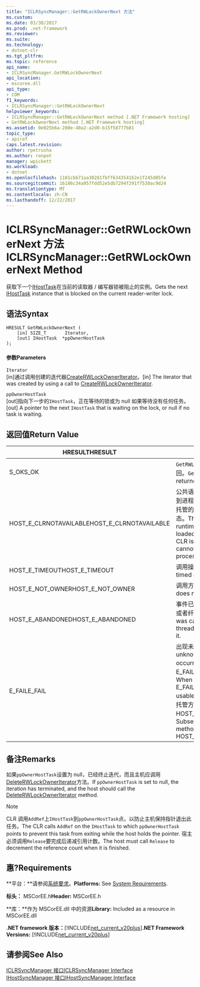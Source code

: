 ```yaml
---
title: "ICLRSyncManager::GetRWLockOwnerNext 方法"
ms.custom: 
ms.date: 03/30/2017
ms.prod: .net-framework
ms.reviewer: 
ms.suite: 
ms.technology:
- dotnet-clr
ms.tgt_pltfrm: 
ms.topic: reference
api_name:
- ICLRSyncManager.GetRWLockOwnerNext
api_location:
- mscoree.dll
api_type:
- COM
f1_keywords:
- ICLRSyncManager::GetRWLockOwnerNext
helpviewer_keywords:
- ICLRSyncManager::GetRWLockOwnerNext method [.NET Framework hosting]
- GetRWLockOwnerNext method [.NET Framework hosting]
ms.assetid: 0e025b6a-280e-40a2-a2d0-b15f58777b81
topic_type:
- apiref
caps.latest.revision: 
author: rpetrusha
ms.author: ronpet
manager: wpickett
ms.workload:
- dotnet
ms.openlocfilehash: 1181cbb71aa30281fbff634354162e1f245d05fe
ms.sourcegitcommit: 16186c34a957fdd52e5db7294f291f7530ac9d24
ms.translationtype: MT
ms.contentlocale: zh-CN
ms.lasthandoff: 12/22/2017
---
```

# <a name="iclrsyncmanagergetrwlockownernext-method"></a><span data-ttu-id="2d3de-102">ICLRSyncManager::GetRWLockOwnerNext 方法</span><span class="sxs-lookup"><span data-stu-id="2d3de-102">ICLRSyncManager::GetRWLockOwnerNext Method</span></span>
<span data-ttu-id="2d3de-103">获取下一个[IHostTask](../../../../docs/framework/unmanaged-api/hosting/ihosttask-interface.md)在当前的读取器 / 编写器锁被阻止的实例。</span><span class="sxs-lookup"><span data-stu-id="2d3de-103">Gets the next [IHostTask](../../../../docs/framework/unmanaged-api/hosting/ihosttask-interface.md) instance that is blocked on the current reader-writer lock.</span></span>  
  
## <a name="syntax"></a><span data-ttu-id="2d3de-104">语法</span><span class="sxs-lookup"><span data-stu-id="2d3de-104">Syntax</span></span>  
  
```  
HRESULT GetRWLockOwnerNext (  
    [in] SIZE_T       Iterator,  
    [out] IHostTask  *ppOwnerHostTask  
);  
```  
  
#### <a name="parameters"></a><span data-ttu-id="2d3de-105">参数</span><span class="sxs-lookup"><span data-stu-id="2d3de-105">Parameters</span></span>  
 `Iterator`  
 <span data-ttu-id="2d3de-106">[in]通过调用创建的迭代器[CreateRWLockOwnerIterator](../../../../docs/framework/unmanaged-api/hosting/iclrsyncmanager-createrwlockowneriterator-method.md)。</span><span class="sxs-lookup"><span data-stu-id="2d3de-106">[in] The iterator that was created by using a call to [CreateRWLockOwnerIterator](../../../../docs/framework/unmanaged-api/hosting/iclrsyncmanager-createrwlockowneriterator-method.md).</span></span>  
  
 `ppOwnerHostTask`  
 <span data-ttu-id="2d3de-107">[out]指向下一步的`IHostTask`，正在等待的锁或为 null 如果等待没有任何任务。</span><span class="sxs-lookup"><span data-stu-id="2d3de-107">[out] A pointer to the next `IHostTask` that is waiting on the lock, or null if no task is waiting.</span></span>  
  
## <a name="return-value"></a><span data-ttu-id="2d3de-108">返回值</span><span class="sxs-lookup"><span data-stu-id="2d3de-108">Return Value</span></span>  
  
|<span data-ttu-id="2d3de-109">HRESULT</span><span class="sxs-lookup"><span data-stu-id="2d3de-109">HRESULT</span></span>|<span data-ttu-id="2d3de-110">描述</span><span class="sxs-lookup"><span data-stu-id="2d3de-110">Description</span></span>|  
|-------------|-----------------|  
|<span data-ttu-id="2d3de-111">S_OK</span><span class="sxs-lookup"><span data-stu-id="2d3de-111">S_OK</span></span>|<span data-ttu-id="2d3de-112">`GetRWLockOwnerNext`已成功返回。</span><span class="sxs-lookup"><span data-stu-id="2d3de-112">`GetRWLockOwnerNext` returned successfully.</span></span>|  
|<span data-ttu-id="2d3de-113">HOST_E_CLRNOTAVAILABLE</span><span class="sxs-lookup"><span data-stu-id="2d3de-113">HOST_E_CLRNOTAVAILABLE</span></span>|<span data-ttu-id="2d3de-114">公共语言运行时 (CLR) 尚未加载到进程中，或 CLR 处于不能运行托管的代码或成功处理调用的状态。</span><span class="sxs-lookup"><span data-stu-id="2d3de-114">The common language runtime (CLR) has not been loaded into a process, or the CLR is in a state in which it cannot run managed code or process the call successfully.</span></span>|  
|<span data-ttu-id="2d3de-115">HOST_E_TIMEOUT</span><span class="sxs-lookup"><span data-stu-id="2d3de-115">HOST_E_TIMEOUT</span></span>|<span data-ttu-id="2d3de-116">调用操作已超时。</span><span class="sxs-lookup"><span data-stu-id="2d3de-116">The call timed out.</span></span>|  
|<span data-ttu-id="2d3de-117">HOST_E_NOT_OWNER</span><span class="sxs-lookup"><span data-stu-id="2d3de-117">HOST_E_NOT_OWNER</span></span>|<span data-ttu-id="2d3de-118">调用方不拥有该锁。</span><span class="sxs-lookup"><span data-stu-id="2d3de-118">The caller does not own the lock.</span></span>|  
|<span data-ttu-id="2d3de-119">HOST_E_ABANDONED</span><span class="sxs-lookup"><span data-stu-id="2d3de-119">HOST_E_ABANDONED</span></span>|<span data-ttu-id="2d3de-120">事件已被取消时被阻塞的线程，或者纤程正在等待它。</span><span class="sxs-lookup"><span data-stu-id="2d3de-120">An event was canceled while a blocked thread or fiber was waiting on it.</span></span>|  
|<span data-ttu-id="2d3de-121">E_FAIL</span><span class="sxs-lookup"><span data-stu-id="2d3de-121">E_FAIL</span></span>|<span data-ttu-id="2d3de-122">出现未知的灾难性故障。</span><span class="sxs-lookup"><span data-stu-id="2d3de-122">An unknown catastrophic failure occurred.</span></span> <span data-ttu-id="2d3de-123">如果某方法返回 E_FAIL，CLR 不再可用进程内。</span><span class="sxs-lookup"><span data-stu-id="2d3de-123">When a method returns E_FAIL, the CLR is no longer usable within the process.</span></span> <span data-ttu-id="2d3de-124">到托管方法的后续调用会返回 HOST_E_CLRNOTAVAILABLE。</span><span class="sxs-lookup"><span data-stu-id="2d3de-124">Subsequent calls to hosting methods return HOST_E_CLRNOTAVAILABLE.</span></span>|  
  
## <a name="remarks"></a><span data-ttu-id="2d3de-125">备注</span><span class="sxs-lookup"><span data-stu-id="2d3de-125">Remarks</span></span>  
 <span data-ttu-id="2d3de-126">如果`ppOwnerHostTask`设置为 null，已经终止迭代，而且主机应调用[DeleteRWLockOwnerIterator](../../../../docs/framework/unmanaged-api/hosting/iclrsyncmanager-deleterwlockowneriterator-method.md)方法。</span><span class="sxs-lookup"><span data-stu-id="2d3de-126">If `ppOwnerHostTask` is set to null, the iteration has terminated, and the host should call the [DeleteRWLockOwnerIterator](../../../../docs/framework/unmanaged-api/hosting/iclrsyncmanager-deleterwlockowneriterator-method.md) method.</span></span>  
  
> [!NOTE]
>  <span data-ttu-id="2d3de-127">CLR 调用`AddRef`上`IHostTask`到`ppOwnerHostTask`点，以防止主机保持指针退出此任务。</span><span class="sxs-lookup"><span data-stu-id="2d3de-127">The CLR calls `AddRef` on the `IHostTask` to which `ppOwnerHostTask` points to prevent this task from exiting while the host holds the pointer.</span></span> <span data-ttu-id="2d3de-128">宿主必须调用`Release`要完成后递减引用计数。</span><span class="sxs-lookup"><span data-stu-id="2d3de-128">The host must call `Release` to decrement the reference count when it is finished.</span></span>  
  
## <a name="requirements"></a><span data-ttu-id="2d3de-129">惠?</span><span class="sxs-lookup"><span data-stu-id="2d3de-129">Requirements</span></span>  
 <span data-ttu-id="2d3de-130">**平台：**请参阅[系统要求](../../../../docs/framework/get-started/system-requirements.md)。</span><span class="sxs-lookup"><span data-stu-id="2d3de-130">**Platforms:** See [System Requirements](../../../../docs/framework/get-started/system-requirements.md).</span></span>  
  
 <span data-ttu-id="2d3de-131">**标头：** MSCorEE.h</span><span class="sxs-lookup"><span data-stu-id="2d3de-131">**Header:** MSCorEE.h</span></span>  
  
 <span data-ttu-id="2d3de-132">**库：**作为 MSCorEE.dll 中的资源</span><span class="sxs-lookup"><span data-stu-id="2d3de-132">**Library:** Included as a resource in MSCorEE.dll</span></span>  
  
 <span data-ttu-id="2d3de-133">**.NET framework 版本：**[!INCLUDE[net_current_v20plus](../../../../includes/net-current-v20plus-md.md)]</span><span class="sxs-lookup"><span data-stu-id="2d3de-133">**.NET Framework Versions:** [!INCLUDE[net_current_v20plus](../../../../includes/net-current-v20plus-md.md)]</span></span>  
  
## <a name="see-also"></a><span data-ttu-id="2d3de-134">请参阅</span><span class="sxs-lookup"><span data-stu-id="2d3de-134">See Also</span></span>  
 [<span data-ttu-id="2d3de-135">ICLRSyncManager 接口</span><span class="sxs-lookup"><span data-stu-id="2d3de-135">ICLRSyncManager Interface</span></span>](../../../../docs/framework/unmanaged-api/hosting/iclrsyncmanager-interface.md)  
 [<span data-ttu-id="2d3de-136">IHostSyncManager 接口</span><span class="sxs-lookup"><span data-stu-id="2d3de-136">IHostSyncManager Interface</span></span>](../../../../docs/framework/unmanaged-api/hosting/ihostsyncmanager-interface.md)

